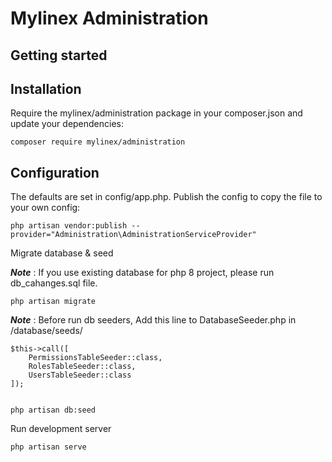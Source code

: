 
# Mylinex Administration
## Getting started

## Installation

Require the mylinex/administration package in your composer.json and update your dependencies:

    composer require mylinex/administration

## Configuration

The defaults are set in config/app.php. Publish the config to copy the file to your own config:

    php artisan vendor:publish --provider="Administration\AdministrationServiceProvider"

Migrate database & seed

***Note*** : If you use existing database for php 8 project, please run db_cahanges.sql file.
    
    php artisan migrate

***Note*** : Before run db seeders,
Add this line to DatabaseSeeder.php in /database/seeds/

    $this->call([
        PermissionsTableSeeder::class,
        RolesTableSeeder::class,
        UsersTableSeeder::class
    ]);


    php artisan db:seed

Run development server

    php artisan serve


